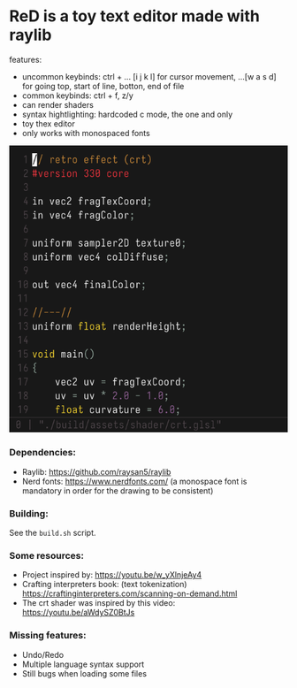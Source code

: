 # ReD is a toy text editor made with raylib

features:
- uncommon keybinds: ctrl + ... [i j k l] for cursor movement, ...[w a s d] for going top, start of line, botton, end of file
- common keybinds: ctrl + f, z/y
- can render shaders
- syntax hightlighting: hardcoded c mode, the one and only
- toy thex editor
- only works with monospaced fonts

![foto](./imagen4.png)

### Dependencies:
- Raylib: https://github.com/raysan5/raylib
- Nerd fonts: https://www.nerdfonts.com/ (a monospace font is mandatory in order for the drawing to be consistent)

### Building:
See the `build.sh` script.

### Some resources: 
- Project inspired by: https://youtu.be/w_yXlnjeAy4
- Crafting interpreters book: (text tokenization) https://craftinginterpreters.com/scanning-on-demand.html
- The crt shader was inspired by this video: https://youtu.be/aWdySZ0BtJs

### Missing features:
- Undo/Redo
- Multiple language syntax support
- Still bugs when loading some files

